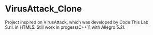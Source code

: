 # VirusAttack_Clone
Project inspired on VirusAttack, which was developed by Code This Lab S.r.l. in HTML5.
Still work in progess(C++11 with Allegro 5.2).

